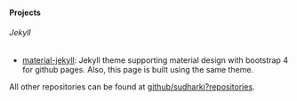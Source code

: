 #### Projects

###### Jekyll

* [material-jekyll](https://github.com/sudharkj/material-jekyll): 
Jekyll theme supporting material design with bootstrap 4 for 
github pages. Also, this page is built using the same theme.

All other repositories can be found at [github/sudharkj?repositories](https://github.com/sudharkj?tab=repositories).